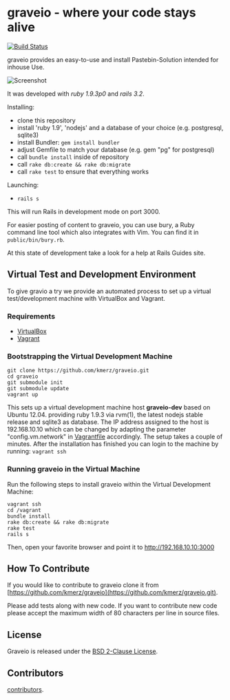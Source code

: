 # graveio - where your code stays alive
[![Build Status](https://travis-ci.org/kmerz/graveio.png)](https://travis-ci.org/kmerz/graveio)

graveio provides an easy-to-use and install Pastebin-Solution
intended for inhouse Use.

![Screenshot](https://raw.github.com/kmerz/graveio/master/screenshot.png)

It was developed with *ruby 1.9.3p0* and *rails 3.2*.

Installing:
-  clone this repository
-  install 'ruby 1.9', 'nodejs' and a database of your choice (e.g. postgresql, sqlite3)
-  install Bundler: `gem install bundler`
-  adjust Gemfile to match your database (e.g. gem "pg" for postgresql)
-  call `bundle install` inside of repository
-  call `rake db:create && rake db:migrate`
-  call `rake test` to ensure that everything works

Launching:
-  `rails s`

This will run Rails in development mode on port 3000.

For easier posting of content to graveio, you can use bury, a Ruby command line
tool which also integrates with Vim. You can find it in `public/bin/bury.rb`.

At this state of development take a look for a help at Rails Guides site.

## Virtual Test and Development Environment

To give gravio a try we provide an automated process to set up a virtual
test/development machine with VirtualBox and Vagrant.

### Requirements

* [VirtualBox](https://www.virtualbox.org)
* [Vagrant](http://vagrantup.com)

### Bootstrapping the Virtual Development Machine

```
git clone https://github.com/kmerz/graveio.git
cd graveio
git submodule init
git submodule update
vagrant up
```

This sets up a virtual development machine host __graveio-dev__ based on
Ubuntu 12.04. providing ruby 1.9.3 via rvm(1), the latest nodejs stable
release and sqlite3 as database.
The IP address assigned to the host is 192.168.10.10 which can be changed
by adapting the parameter "config.vm.network" in
[Vagrantfile](https://github.com/kmerz/graveio/blob/master/Vagrantfile)
accordingly.
The setup takes a couple of minutes. After the installation has finished
you can login to the machine by running: `vagrant ssh`

### Running graveio in the Virtual Machine

Run the following steps to install graveio within the Virtual Development
Machine:

```
vagrant ssh
cd /vagrant
bundle install
rake db:create && rake db:migrate
rake test
rails s
```

Then, open your favorite browser and point it to http://192.168.10.10:3000

## How To Contribute

If you would like to contribute to graveio clone it from
[https://github.com/kmerz/graveio](https://github.com/kmerz/graveio.git).

Please add tests along with new code. If you want to contribute new
code please accept the maximum width of 80 characters per line in source files.

## License
Graveio is released under the [BSD 2-Clause License](LICENSE).

## Contributors
[contributors](https://github.com/kmerz/graveio/graphs/contributors).
